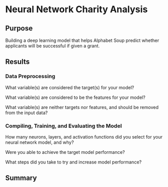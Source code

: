 # Neural Network Charity Analysis

## Purpose
Building a deep learning model that helps Alphabet Soup predict whether applicants will be successful if given a grant.

## Results

### Data Preprocessing

What variable(s) are considered the target(s) for your model?


What variable(s) are considered to be the features for your model?


What variable(s) are neither targets nor features, and should be removed from the input data?


### Compiling, Training, and Evaluating the Model

How many neurons, layers, and activation functions did you select for your neural network model, and why?


Were you able to achieve the target model performance?


What steps did you take to try and increase model performance?


## Summary


